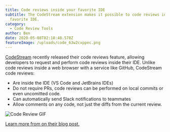 ```yaml
---
title: Code reviews inside your favorite IDE
subtitle: The CodeStream extension makes it possible to code reviews inside your
  favorite IDE.
category:
  - Code Review Tools
author: Ben
date: 2020-05-08T02:18:48.578Z
featureImage: /uploads/code_63w2cxppec.png
---
```

[CodeStream](https://codestream.com) recently released their code reviews feature, allowing developers to request and perform code reviews inside their IDE. Unlike code reviews inside a web browser with a service like GitHub, CodeStream code reviews:
- Are inside the IDE (VS Code and JetBrains IDEs)
- Do not require PRs, code reviews can be performed on local commits or even uncomitted code.
- Can automatically send Slack notifications to teammates
- Allow comments on any code, not just the diffs from the current review.

![Code Review GIF](https://i.imgur.com/lfxirQV.gif)

[Learn more from on their blog post.](https://www.codestream.com/blog/codestream-7-0-code-reviews-in-your-ide-and-live-view)